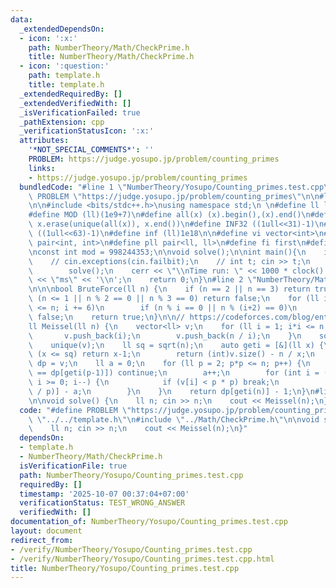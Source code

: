 ```yaml
---
data:
  _extendedDependsOn:
  - icon: ':x:'
    path: NumberTheory/Math/CheckPrime.h
    title: NumberTheory/Math/CheckPrime.h
  - icon: ':question:'
    path: template.h
    title: template.h
  _extendedRequiredBy: []
  _extendedVerifiedWith: []
  _isVerificationFailed: true
  _pathExtension: cpp
  _verificationStatusIcon: ':x:'
  attributes:
    '*NOT_SPECIAL_COMMENTS*': ''
    PROBLEM: https://judge.yosupo.jp/problem/counting_primes
    links:
    - https://judge.yosupo.jp/problem/counting_primes
  bundledCode: "#line 1 \"NumberTheory/Yosupo/Counting_primes.test.cpp\"\n#define\
    \ PROBLEM \"https://judge.yosupo.jp/problem/counting_primes\"\n\n#line 2 \"template.h\"\
    \n\n#include <bits/stdc++.h>\nusing namespace std;\n \n#define ll long long\n\
    #define MOD (ll)(1e9+7)\n#define all(x) (x).begin(),(x).end()\n#define unique(x)\
    \ x.erase(unique(all(x)), x.end())\n#define INF32 ((1ull<<31)-1)\n#define INF64\
    \ ((1ull<<63)-1)\n#define inf (ll)1e18\n\n#define vi vector<int>\n#define pii\
    \ pair<int, int>\n#define pll pair<ll, ll>\n#define fi first\n#define se second\n\
    \nconst int mod = 998244353;\n\nvoid solve();\n\nint main(){\n    ios_base::sync_with_stdio(false);cin.tie(NULL);\n\
    \    // cin.exceptions(cin.failbit);\n    // int t; cin >> t;\n    // while(t--)\n\
    \        solve();\n    cerr << \"\\nTime run: \" << 1000 * clock() / CLOCKS_PER_SEC\
    \ << \"ms\" << '\\n';\n    return 0;\n}\n#line 2 \"NumberTheory/Math/CheckPrime.h\"\
    \n\n\nbool BruteForce(ll n) {\n    if (n == 2 || n == 3) return true;\n    if\
    \ (n <= 1 || n % 2 == 0 || n % 3 == 0) return false;\n    for (ll i = 5; i * i\
    \ <= n; i += 6)\n        if (n % i == 0 || n % (i+2) == 0)\n            return\
    \ false;\n    return true;\n}\n\n// https://codeforces.com/blog/entry/91632\n\
    ll Meissel(ll n) {\n    vector<ll> v;\n    for (ll i = 1; i*i <= n; i++) {\n \
    \       v.push_back(i);\n        v.push_back(n / i);\n    }\n    sort(all(v));\n\
    \    unique(v);\n    ll sq = sqrt(n);\n    auto geti = [&](ll x) {\n        if\
    \ (x <= sq) return x-1;\n        return (int)v.size() - n / x;\n    };\n    vector<ll>\
    \ dp = v;\n    ll a = 0;\n    for (ll p = 2; p*p <= n; p++) {\n        if (dp[geti(p)]\
    \ == dp[geti(p-1)]) continue;\n        a++;\n        for (int i = (int)v.size()-1;\
    \ i >= 0; i--) {\n            if (v[i] < p * p) break;\n            dp[i] -= dp[geti(v[i]\
    \ / p)] - a;\n        }\n    }\n    return dp[geti(n)] - 1;\n}\n#line 5 \"NumberTheory/Yosupo/Counting_primes.test.cpp\"\
    \n\nvoid solve() {\n    ll n; cin >> n;\n    cout << Meissel(n);\n}\n"
  code: "#define PROBLEM \"https://judge.yosupo.jp/problem/counting_primes\"\n\n#include\
    \ \"../../template.h\"\n#include \"../Math/CheckPrime.h\"\n\nvoid solve() {\n\
    \    ll n; cin >> n;\n    cout << Meissel(n);\n}"
  dependsOn:
  - template.h
  - NumberTheory/Math/CheckPrime.h
  isVerificationFile: true
  path: NumberTheory/Yosupo/Counting_primes.test.cpp
  requiredBy: []
  timestamp: '2025-10-07 00:37:04+07:00'
  verificationStatus: TEST_WRONG_ANSWER
  verifiedWith: []
documentation_of: NumberTheory/Yosupo/Counting_primes.test.cpp
layout: document
redirect_from:
- /verify/NumberTheory/Yosupo/Counting_primes.test.cpp
- /verify/NumberTheory/Yosupo/Counting_primes.test.cpp.html
title: NumberTheory/Yosupo/Counting_primes.test.cpp
---
```

